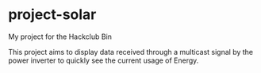 # project-solar
My project for the Hackclub Bin


This project aims to display data received through a multicast signal by the power inverter to quickly see the current usage of Energy.